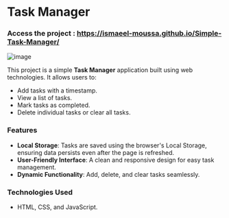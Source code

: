 # Task Manager
### Access the project : https://ismaeel-moussa.github.io/Simple-Task-Manager/
![image](https://github.com/user-attachments/assets/5eb392f5-060f-47db-b7e5-6486d1b3426e)



This project is a simple **Task Manager** application built using web technologies. It allows users to:

- Add tasks with a timestamp.
- View a list of tasks.
- Mark tasks as completed.
- Delete individual tasks or clear all tasks.

### Features
- **Local Storage**: Tasks are saved using the browser's Local Storage, ensuring data persists even after the page is refreshed.
- **User-Friendly Interface**: A clean and responsive design for easy task management.
- **Dynamic Functionality**: Add, delete, and clear tasks seamlessly.

### Technologies Used
- HTML, CSS, and JavaScript.
